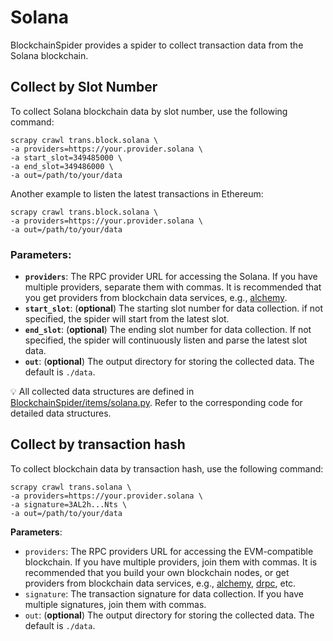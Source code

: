 # Solana

BlockchainSpider provides a spider to collect transaction data from the Solana blockchain.

## Collect by Slot Number

To collect Solana blockchain data by slot number, use the following command:

```shell
scrapy crawl trans.block.solana \
-a providers=https://your.provider.solana \
-a start_slot=349485000 \
-a end_slot=349486000 \
-a out=/path/to/your/data
```

Another example to listen the latest transactions in Ethereum:
```shell
scrapy crawl trans.block.solana \
-a providers=https://your.provider.solana \
-a out=/path/to/your/data
```

### Parameters:

- **`providers`**: The RPC provider URL for accessing the Solana.
If you have multiple providers, separate them with commas.
It is recommended that you get providers from blockchain data services, e.g., [alchemy](https://www.alchemy.com/).
- **`start_slot`**: (**optional**) The starting slot number for data collection.
if not specified, the spider will start from the latest slot.
- **`end_slot`**: (**optional**) The ending slot number for data collection.
If not specified, the spider will continuously listen and parse the latest slot data.
- **`out`**: (**optional**) The output directory for storing the collected data. The default is `./data`.

💡 All collected data structures are defined in [BlockchainSpider/items/solana.py](https://github.com/wuzhy1ng/BlockchainSpider/blob/master/BlockchainSpider/items/solana.py).
Refer to the corresponding code for detailed data structures.


## Collect by transaction hash

To collect blockchain data by transaction hash, use the following command:

```shell
scrapy crawl trans.solana \
-a providers=https://your.provider.solana \
-a signature=3AL2h...Nts \ 
-a out=/path/to/your/data
```

**Parameters**:

- `providers`: The RPC providers URL for accessing the EVM-compatible blockchain. If you have multiple providers, join them with commas.
It is recommended that you build your own blockchain nodes,
or get providers from blockchain data services, e.g., [alchemy](https://www.alchemy.com/), [drpc](https://drpc.org/), etc.
- `signature`: The transaction signature for data collection. If you have multiple signatures, join them with commas.
- `out`: (**optional**) The output directory for storing the collected data. The default is `./data`.